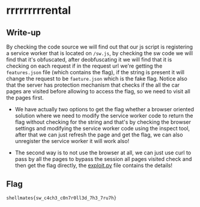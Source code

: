 # rrrrrrrrrental

## Write-up

By checking the code source we will find out that our js script is registering a service worker that is located on `/sw.js`, by checking the sw code we will find that it's obfuscated, after deobfuscating it we will find that it is checking on each request if in the request url we're getting the `features.json` file (which contains the flag), if the string is present it will change the request to be `faeture.json` which is the fake flag. Notice also that the server has protection mechanism that checks if the all the car pages are visited before allowing to access the flag, so we need to visit all the pages first.

- We have actually two options to get the flag whether a browser oriented solution where we need to modify the service worker code to return the flag without checking for the string and that's by checking the browser settings and modifying the service worker code using the inspect tool, after that we can just refresh the page and get the flag, we can also unregister the service worker it will work also!

- The second way is to not use the browser at all, we can just use curl to pass by all the pages to bypass the session all pages visited check and then get the flag directly, the [exploit.py](./exploit.py) file contains the details!

## Flag

`shellmates{sw_c4ch3_c0n7r0ll3d_7h3_7ru7h}`
